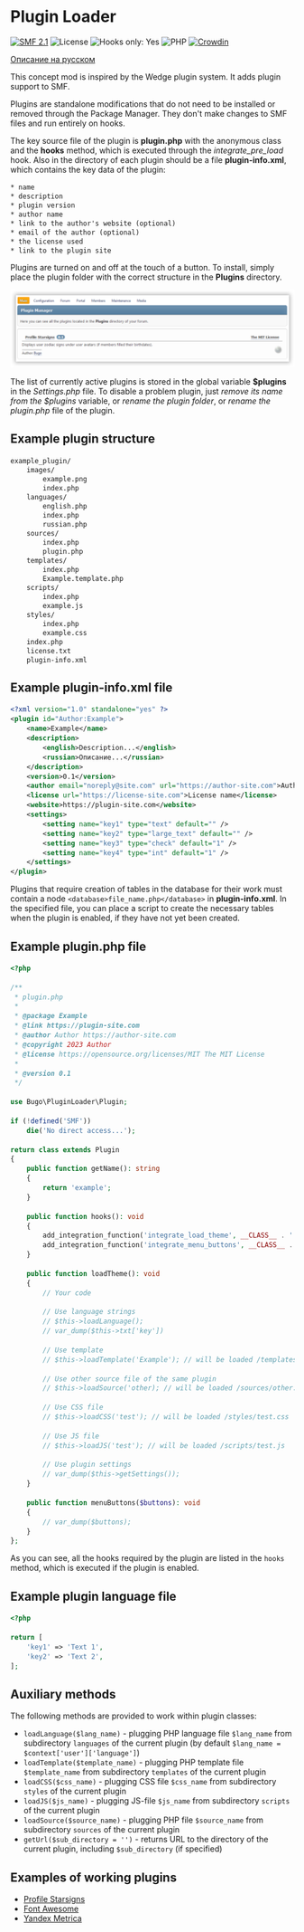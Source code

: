 # Plugin Loader

[![SMF 2.1](https://img.shields.io/badge/SMF-2.1-ed6033.svg?style=flat)](https://github.com/SimpleMachines/SMF2.1)
![License](https://img.shields.io/github/license/dragomano/plugin-loader)
![Hooks only: Yes](https://img.shields.io/badge/Hooks%20only-YES-blue)
![PHP](https://img.shields.io/badge/PHP-^7.0-blue.svg?style=flat)
[![Crowdin](https://badges.crowdin.net/plugin-loader/localized.svg)](https://crowdin.com/project/plugin-loader)

[Описание на русском](README.ru.md)

This concept mod is inspired by the Wedge plugin system. It adds plugin support to SMF.

Plugins are standalone modifications that do not need to be installed or removed through the Package Manager. They don't make changes to SMF files and run entirely on hooks.

The key source file of the plugin is **plugin.php** with the anonymous class and the **hooks** method, which is executed through the _integrate_pre_load_ hook. Also in the directory of each plugin should be a file **plugin-info.xml**, which contains the key data of the plugin:

    * name
    * description
    * plugin version
    * author name
    * link to the author's website (optional)
    * email of the author (optional)
    * the license used
    * link to the plugin site

Plugins are turned on and off at the touch of a button. To install, simply place the plugin folder with the correct structure in the **Plugins** directory.

![](preview.png)

The list of currently active plugins is stored in the global variable **$plugins** in the _Settings.php_ file. To disable a problem plugin, just _remove its name from the $plugins_ variable, or _rename the plugin folder_, or _rename the plugin.php_ file of the plugin.

## Example plugin structure

```
example_plugin/
	images/
		example.png
		index.php
	languages/
		english.php
		index.php
		russian.php
	sources/
		index.php
		plugin.php
	templates/
		index.php
		Example.template.php
	scripts/
		index.php
		example.js
	styles/
		index.php
		example.css
	index.php
	license.txt
	plugin-info.xml
```

## Example plugin-info.xml file

```xml
<?xml version="1.0" standalone="yes" ?>
<plugin id="Author:Example">
	<name>Example</name>
	<description>
		<english>Description...</english>
		<russian>Описание...</russian>
	</description>
	<version>0.1</version>
	<author email="noreply@site.com" url="https://author-site.com">Author</author>
	<license url="https://license-site.com">License name</license>
	<website>https://plugin-site.com</website>
	<settings>
		<setting name="key1" type="text" default="" />
		<setting name="key2" type="large_text" default="" />
		<setting name="key3" type="check" default="1" />
		<setting name="key4" type="int" default="1" />
	</settings>
</plugin>
```

Plugins that require creation of tables in the database for their work must contain a node `<database>file_name.php</database>` in **plugin-info.xml**. In the specified file, you can place a script to create the necessary tables when the plugin is enabled, if they have not yet been created.

## Example plugin.php file

```php
<?php

/**
 * plugin.php
 *
 * @package Example
 * @link https://plugin-site.com
 * @author Author https://author-site.com
 * @copyright 2023 Author
 * @license https://opensource.org/licenses/MIT The MIT License
 *
 * @version 0.1
 */

use Bugo\PluginLoader\Plugin;

if (!defined('SMF'))
	die('No direct access...');

return class extends Plugin
{
	public function getName(): string
	{
		return 'example';
	}

	public function hooks(): void
	{
		add_integration_function('integrate_load_theme', __CLASS__ . '::loadTheme#', false, __FILE__);
		add_integration_function('integrate_menu_buttons', __CLASS__ . '::menuButtons#', false, __FILE__);
	}

	public function loadTheme(): void
	{
		// Your code

		// Use language strings
		// $this->loadLanguage();
		// var_dump($this->txt['key'])

		// Use template
		// $this->loadTemplate('Example'); // will be loaded /templates/Example.template.php

		// Use other source file of the same plugin
		// $this->loadSource('other); // will be loaded /sources/other.php

		// Use CSS file
		// $this->loadCSS('test'); // will be loaded /styles/test.css

		// Use JS file
		// $this->loadJS('test'); // will be loaded /scripts/test.js

		// Use plugin settings
		// var_dump($this->getSettings());
	}

	public function menuButtons($buttons): void
	{
		// var_dump($buttons);
	}
};

```

As you can see, all the hooks required by the plugin are listed in the `hooks` method, which is executed if the plugin is enabled.

## Example plugin language file

```php
<?php

return [
	'key1' => 'Text 1',
	'key2' => 'Text 2',
];

```

## Auxiliary methods

The following methods are provided to work within plugin classes:

- `loadLanguage($lang_name)` - plugging PHP language file `$lang_name` from subdirectory `languages` of the current plugin (by default `$lang_name = $context['user']['language']`)
- `loadTemplate($template_name)` - plugging PHP template file `$template_name` from subdirectory `templates` of the current plugin
- `loadCSS($css_name)` - plugging CSS file `$css_name` from subdirectory `styles` of the current plugin
- `loadJS($js_name)` - plugging JS-file `$js_name` from subdirectory `scripts` of the current plugin
- `loadSource($source_name)` - plugging PHP file `$source_name` from subdirectory `sources` of the current plugin
- `getUrl($sub_directory = '')` - returns URL to the directory of the current plugin, including `$sub_directory` (if specified)

## Examples of working plugins

- [Profile Starsigns](https://drive.proton.me/urls/8ZX5G1QXSR#WG0Yl99C0NJw)
- [Font Awesome](https://drive.proton.me/urls/ABF7BBDC80#Eo0cVWRbrbxi)
- [Yandex Metrica](https://drive.proton.me/urls/16ZEE2PCKW#UI0yxQoG7BKP)
